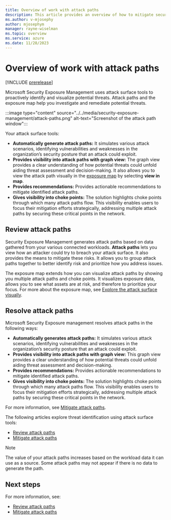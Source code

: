 ```yaml
---
title: Overview of work with attack paths
description: This article provides an overview of how to mitigate security risks using attack paths in Microsoft Exposure Management.
ms.author: v-mjosephy
author: mjosephym
manager: rayne-wiselman
ms.topic: overview
ms.service: azure
ms.date: 11/28/2023
---
```


# Overview of work with attack paths

[!INCLUDE [prerelease](../../includes/prerelease.md)]

Microsoft Security Exposure Management uses attack surface tools to proactively identify and visualize potential threats. Attack paths and the exposure map help you investigate and remediate potential threats.

<!--You can do so from [Attack paths](https://security.microsoft.com/attack-paths) in the [Microsoft defender portal](https://security.microsoft.com/) or by selecting **Attack surface -> Attack path**.-->

:::image type="content" source="../../media/security-exposure-management/attack-paths.png" alt-text="Screenshot of the attack path window":::

Your attack surface tools:

- **Automatically generate attack paths:** It simulates various attack scenarios, identifying vulnerabilities and weaknesses in the organization’s security posture that an attack could exploit.
- **Provides visibility into attack paths with graph view:** The graph view provides a clear understanding of how potential threats could unfold aiding threat assessment and decision-making. It also allows you to view the attack path visually in the [exposure map](enterprise-exposure-map.md) by selecting **view in map**.  
- **Provides recommendations:** Provides actionable recommendations to mitigate identified attack paths.
- **Gives visibility into choke points:** The solution highlights choke points through which many attack paths flow. This visibility enables users to focus their mitigation efforts strategically, addressing multiple attack paths by securing these critical points in the network.

<!--## Delegate metrics and recommendations

Microsoft Security Exposure Management provides a way to delegate risk and exposure metrics and recommendation tasks to other members of your security team. This helps appropriate team members remediate identified risks in a timely fashion.

For more information, see [Delegate metrics and recommendations](delegate-metrics-recommendations.md)
-->
## Review attack paths

Security Exposure Management generates attack paths based on data gathered from your various connected workloads. **Attack paths** lets you view how an attacker could try to breach your attack surface. It also provides the means to mitigate these risks. It allows you to group attack paths together to better identify risk and prioritize how you address issues.

The exposure map extends how you can visualize attack paths by showing you multiple attack paths and choke points. It visualizes exposure data, allows you to see what assets are at risk, and therefore to prioritize your focus.
For more about the exposure map, see [Explore the attack surface visually](enterprise-exposure-map.md).

## Resolve attack paths

Microsoft Security Exposure management resolves attack paths in the following ways:

- **Automatically generates attack paths:** It simulates various attack scenarios, identifying vulnerabilities and weaknesses in the organization’s security posture that an attack could exploit.
- **Provides visibility into attack paths with graph view:** This graph view provides a clear understanding of how potential threats could unfold aiding threat assessment and decision-making.
- **Provides recommendations:** Provides actionable recommendations to mitigate identified attack paths.
- **Gives visibility into choke points:** The solution highlights choke points through which many attack paths flow. This visibility enables users to focus their mitigation efforts strategically, addressing multiple attack paths by securing these critical points in the network.

For more information, see [Mitigate attack paths](attack-paths-analysis-remediation.md).

The following articles explore threat identification using attack surface tools:

- [Review attack paths](review-attack-paths.md)
- [Mitigate attack paths](attack-paths-analysis-remediation.md)

> [!NOTE]
> The value of your attack paths increases based on the workload data it can use as a source. Some attack paths may not appear if there is no data to generate the path.

## Next steps

For more information, see:

- [Review attack paths](review-attack-paths.md)
- [Mitigate attack paths](attack-paths-analysis-remediation.md)